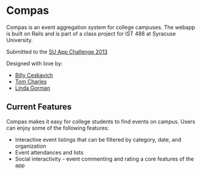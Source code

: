 # Compas

Compas is an event aggregation system for college campuses. The webapp is built on Rails and is part of a class project for IST 488 at Syracuse University.

Submitted to the [SU App Challenge 2013](http://appchallenge.syr.edu/)

Designed with love by:

*	[Billy Ceskavich](https://github.com/bceskavich)
*	[Tom Charles](https://github.com/tcharles411)
*	[Linda Gorman](https://github.com/lggorman)

## Current Features

Compas makes it easy for college students to find events on campus. Users can enjoy some of the following features:

*	Interactive event listings that can be filtered by category, date, and organization
*	Event attendances and lists
*	Social interactivity - event commenting and rating a core features of the app

